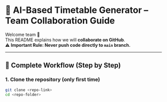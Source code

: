 # 📌 AI-Based Timetable Generator – Team Collaboration Guide

Welcome team 👋  
This README explains how we will **collaborate on GitHub**.  
⚠️ **Important Rule: Never push code directly to `main` branch.**

---

## 🔹 Complete Workflow (Step by Step)

### 1. Clone the repository (only first time)
```bash
git clone <repo-link>
cd <repo-folder>
```

